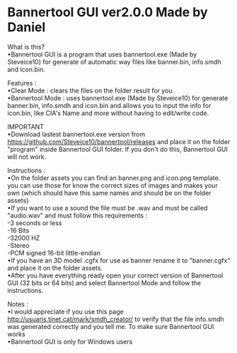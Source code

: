 <h1>Bannertool GUI ver2.0.0 Made by Daniel</h1>

What is this? 
<br>•Bannertool GUI is a program that uses bannertool.exe (Made by Steveice10) for generate of automatic way files like banner.bin, info.smdh and icon.bin.

Features : 
<br>•Clear Mode : clears the files on the folder result for you. 
<br>•Bannertool Mode : uses bannertool.exe (Made by Steveice10) for generate banner.bin, info.smdh and icon.bin and allows you to input the info for icon.bin, like CIA's Name and more without having to edit/write code.

IMPORTANT 
<br>•Download lastest bannertool.exe version from <https://github.com/Steveice10/bannertool/releases> and place it on the folder "program" inside Bannertool GUI folder. If you don't do this, Bannertool GUI will not work.

Instructions : 
<br>•On the folder assets you can find an banner.png and icon.png template. you can use those for know the correct sizes of images and makes your own (which should have this same names and should be on the folder assets) 
<br>•If you want to use a sound the file must be .wav and must be called "audio.wav" and must follow this requirements :
<br> -3 seconds or less 
<br> -16 Bits 
<br> -32000 HZ 
<br> -Stereo 
<br> -PCM signed 16-bit little-endian 
<br>•If you have an 3D model .cgfx for use as banner rename it to "banner.cgfx" and place it on the folder assets. 
<br>•After you have everything ready open your correct version of Bannertool GUI (32 bits or 64 bits) and select Bannertool Mode and follow the instructions.

Notes : 
<br>•I would appreciate if you use this page <http://usuaris.tinet.cat/mark/smdh_creator/> to verify that the file
 info.smdh was generated correctly and you tell me. To make sure Bannertool GUI works 
<br>•Bannertool GUI is only for Windows users
